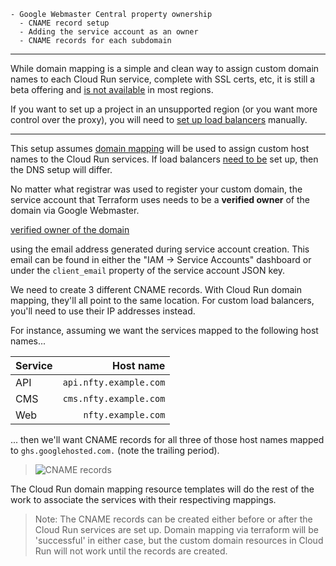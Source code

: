     - Google Webmaster Central property ownership
      - CNAME record setup
      - Adding the service account as an owner
      - CNAME records for each subdomain

---

While domain mapping is a simple and clean way to assign custom domain names
to each Cloud Run service, complete with SSL certs, etc,
it is still a beta offering and
[is not available](https://cloud.google.com/run/docs/mapping-custom-domains#limitations)
in most regions.

If you want to set up a project in an unsupported region (or you want more control
over the proxy), you will need to
[set up load balancers](https://cloud.google.com/load-balancing/docs/https/setting-up-https-serverless)
manually.

---

This setup assumes
[domain mapping](https://cloud.google.com/run/docs/mapping-custom-domains)
will be used to assign custom host names to the Cloud Run services.
If load balancers [need to be](#explicit-load-balancers) set up, then the DNS setup will differ.

No matter what registrar was used to register your custom domain,
the service account that Terraform uses needs to be a **verified owner**
of the domain via Google Webmaster.

[verified owner of the domain](https://cloud.google.com/run/docs/mapping-custom-domains#adding_verified_domain_owners_to_other_users_or_service_accounts)

using the email address generated during service account creation.
This email can be found in either the "IAM -> Service Accounts" dashboard or
under the `client_email` property of the service account JSON key.

We need to create 3 different CNAME records.
With Cloud Run domain mapping, they'll all point to the same location.
For custom load balancers, you'll need to use their IP addresses instead.

For instance, assuming we want the services mapped to the following host names...

| Service |              Host name |
| ------- | ---------------------: |
| API     | `api.nfty.example.com` |
| CMS     | `cms.nfty.example.com` |
| Web     |     `nfty.example.com` |

... then we'll want CNAME records for all three of those host names mapped to `ghs.googlehosted.com.` (note the trailing period).

> ![CNAME records](./docs/cname-records.png)

The Cloud Run domain mapping resource templates will do the rest of the work
to associate the services with their respectiving mappings.

> Note: The CNAME records can be created either before or after the Cloud Run services
> are set up. Domain mapping via terraform will be 'successful' in either case,
> but the custom domain resources in Cloud Run will not work until the records
> are created.
